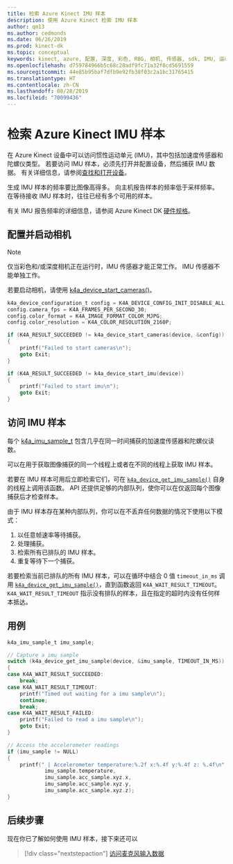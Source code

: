 ```yaml
---
title: 检索 Azure Kinect IMU 样本
description: 使用 Azure Kinect 检索 IMU 样本
author: qm13
ms.author: cedmonds
ms.date: 06/26/2019
ms.prod: kinect-dk
ms.topic: conceptual
keywords: kinect, azure, 配置, 深度, 彩色, RBG, 相机, 传感器, sdk, IMU, 运动传感器, 运动, 陀螺仪, 加速度传感器, FPS
ms.openlocfilehash: d759784966b5c68c28adf9fc71a32f8cd5691559
ms.sourcegitcommit: 44e85b95baf7dfb9e92fb38f03c2a1bc31765415
ms.translationtype: HT
ms.contentlocale: zh-CN
ms.lasthandoff: 08/28/2019
ms.locfileid: "70099436"
---
```

# <a name="retrieve-azure-kinect-imu-samples"></a>检索 Azure Kinect IMU 样本

在 Azure Kinect 设备中可以访问惯性运动单元 (IMU)，其中包括加速度传感器和陀螺仪类型。 若要访问 IMU 样本，必须先打开并配置设备，然后捕获 IMU 数据。 有关详细信息，请参阅[查找和打开设备](find-then-open-device.md)。

生成 IMU 样本的频率要比图像高得多。 向主机报告样本的频率低于采样频率。 在等待接收 IMU 样本时，往往已经有多个可用的样本。

有关 IMU 报告频率的详细信息，请参阅 Azure Kinect DK [硬件规格](hardware-specification.md)。

## <a name="configure-and-start-cameras"></a>配置并启动相机

> [!NOTE]
> 仅当彩色和/或深度相机正在运行时，IMU 传感器才能正常工作。 IMU 传感器不能单独工作。

若要启动相机，请使用 [k4a_device_start_cameras()](https://microsoft.github.io/Azure-Kinect-Sensor-SDK/master/group___functions_gaad7a85e1e5471810262442fc4a8e217a.html#gaad7a85e1e5471810262442fc4a8e217a)。

```C
k4a_device_configuration_t config = K4A_DEVICE_CONFIG_INIT_DISABLE_ALL;
config.camera_fps = K4A_FRAMES_PER_SECOND_30;
config.color_format = K4A_IMAGE_FORMAT_COLOR_MJPG;
config.color_resolution = K4A_COLOR_RESOLUTION_2160P;

if (K4A_RESULT_SUCCEEDED != k4a_device_start_cameras(device, &config))
{
    printf("Failed to start cameras\n");
    goto Exit;
}

if (K4A_RESULT_SUCCEEDED != k4a_device_start_imu(device))
{
    printf("Failed to start imu\n");
    goto Exit;
}
```

## <a name="access-imu-samples"></a>访问 IMU 样本

 每个 [k4a_imu_sample_t](https://microsoft.github.io/Azure-Kinect-Sensor-SDK/master/structk4a__imu__sample__t.html#details) 包含几乎在同一时间捕获的加速度传感器和陀螺仪读数。

可以在用于获取图像捕获的同一个线程上或者在不同的线程上获取 IMU 样本。

若要在 IMU 样本可用后立即检索它们，可在 [`k4a_device_get_imu_sample()`](https://microsoft.github.io/Azure-Kinect-Sensor-SDK/master/group___functions_ga8e5913b3bb94a453c7143bbd6e399a0e.html#ga8e5913b3bb94a453c7143bbd6e399a0e) 自身的线程上调用该函数。 API 还提供足够的内部队列，使你可以在仅返回每个图像捕获后才检查样本。

由于 IMU 样本存在某种内部队列，你可以在不丢弃任何数据的情况下使用以下模式：

1. 以任意帧速率等待捕获。
2. 处理捕获。
3. 检索所有已排队的 IMU 样本。
4. 重复等待下一个捕获。

若要检索当前已排队的所有 IMU 样本，可以在循环中结合 0 值 `timeout_in_ms` 调用 [`k4a_device_get_imu_sample()`](https://microsoft.github.io/Azure-Kinect-Sensor-SDK/master/group___functions_ga8e5913b3bb94a453c7143bbd6e399a0e.html#ga8e5913b3bb94a453c7143bbd6e399a0e)，直到函数返回 `K4A_WAIT_RESULT_TIMEOUT`。 `K4A_WAIT_RESULT_TIMEOUT` 指示没有排队的样本，且在指定的超时内没有任何样本抵达。

## <a name="usage-example"></a>用例

```C
k4a_imu_sample_t imu_sample;

// Capture a imu sample
switch (k4a_device_get_imu_sample(device, &imu_sample, TIMEOUT_IN_MS))
{
case K4A_WAIT_RESULT_SUCCEEDED:
    break;
case K4A_WAIT_RESULT_TIMEOUT:
    printf("Timed out waiting for a imu sample\n");
    continue;
    break;
case K4A_WAIT_RESULT_FAILED:
    printf("Failed to read a imu sample\n");
    goto Exit;
}

// Access the accelerometer readings
if (imu_sample != NULL)
{
    printf(" | Accelerometer temperature:%.2f x:%.4f y:%.4f z: %.4f\n",
            imu_sample.temperature,
            imu_sample.acc_sample.xyz.x,
            imu_sample.acc_sample.xyz.y,
            imu_sample.acc_sample.xyz.z);
}

```

## <a name="next-steps"></a>后续步骤

现在你已了解如何使用 IMU 样本，接下来还可以
>[!div class="nextstepaction"]
>[访问麦克风输入数据](access-mics.md)
